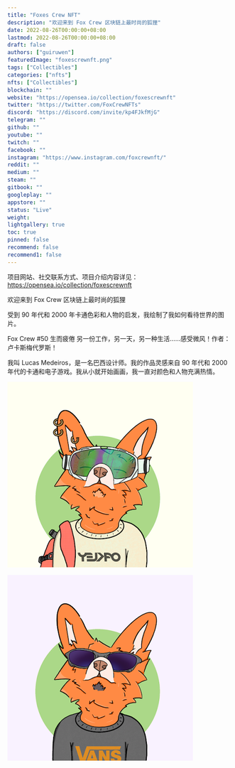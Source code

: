 ```yaml
---
title: "Foxes Crew NFT"
description: "欢迎来到 Fox Crew 区块链上最时尚的狐狸"
date: 2022-08-26T00:00:00+08:00
lastmod: 2022-08-26T00:00:00+08:00
draft: false
authors: ["guiruwen"]
featuredImage: "foxescrewnft.png"
tags: ["Collectibles"]
categories: ["nfts"]
nfts: ["Collectibles"]
blockchain: ""
website: "https://opensea.io/collection/foxescrewnft"
twitter: "https://twitter.com/FoxCrewNFTs"
discord: "https://discord.com/invite/kp4FJkfMjG"
telegram: ""
github: ""
youtube: ""
twitch: ""
facebook: ""
instagram: "https://www.instagram.com/foxcrewnft/"
reddit: ""
medium: ""
steam: ""
gitbook: ""
googleplay: ""
appstore: ""
status: "Live"
weight: 
lightgallery: true
toc: true
pinned: false
recommend: false
recommend1: false
---
```

项目网站、社交联系方式、项目介绍内容详见：https://opensea.io/collection/foxescrewnft

欢迎来到 Fox Crew 区块链上最时尚的狐狸

受到 90 年代和 2000 年卡通色彩和人物的启发，我绘制了我如何看待世界的图片。

Fox Crew #50 生而疲倦 另一份工作，另一天，另一种生活……感受微风！作者：卢卡斯梅代罗斯！ 

我叫 Lucas Medeiros，是一名巴西设计师。我的作品灵感来自 90 年代和 2000 年代的卡通和电子游戏。我从小就开始画画，我一直对颜色和人物充满热情。



![nft](02.png)

![nft](03.png)